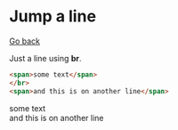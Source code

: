 # Jump a line

[Go back](..)

Just a line using **br**.

```html
<span>some text</span>
</br>
<span>and this is on another line</span>
```

<div class="sr"></div>

<span>some text</span>
</br>
<span>and this is on another line</span>